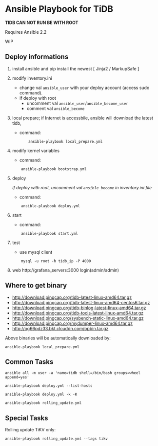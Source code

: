 # Ansible Playbook for TiDB

__TIDB CAN NOT RUN BE WITH ROOT__

Requires Ansible 2.2

WIP

## Deploy  informations
1. install ansible and pip install the newest [ Jinja2 / MarkupSafe ]
3. modify inventory.ini
    * change val `ansible_user` with your deploy account (access sudo command).
    * if deploy with root
        * uncomment val `ansible_user`/`ansible_become_user`
        * comment val `ansible_become`
4. local prepare; if Internet is accessbile, ansible will download the latest tidb,
    * command: 
        ```
            ansible-playbook local_prepare.yml
        ```
5. modify kernel variables
    * command: 
    ```
        ansible-playbook bootstrap.yml
    ```
6. deploy 

    *if deploy with root,*
    *uncomment val `ansible_become` in inventory.ini file*

    * command: 
    ```
        ansible-playbook deploy.yml
    ```
7. start 
    * command:
    ```
        ansible-playbook start.yml
    ```
8. test
    * use mysql client 
    ```
        mysql -u root -h tidb_ip -P 4000
    ```
9. web http://grafana_servers:3000
    login(admin/admin)

## Where to get binary

- http://download.pingcap.org/tidb-latest-linux-amd64.tar.gz
- http://download.pingcap.org/tidb-latest-linux-amd64-centos6.tar.gz
- http://download.pingcap.org/tidb-binlog-latest-linux-amd64.tar.gz
- http://download.pingcap.org/tidb-tools-latest-linux-amd64.tar.gz
- http://download.pingcap.org/sysbench-static-linux-amd64.tar.gz
- http://download.pingcap.org/mydumper-linux-amd64.tar.gz
- http://og66pdz33.bkt.clouddn.com/opbin.tar.gz

Above binaries will be automatically downloaded by:

    ansible-playbook local_prepare.yml

## Common Tasks

```
ansible all -m user -a 'name=tidb shell=/bin/bash groups=wheel append=yes'

ansible-playbook deploy.yml --list-hosts

ansible-playbook deploy.yml -k -K

ansible-playbook rolling_update.yml
```

## Special Tasks

Rolling update TiKV only:

    ansible-playbook rolling_update.yml --tags tikv
